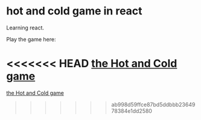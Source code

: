 # hot and cold game in react

Learning react. 

Play the game here:

<<<<<<< HEAD
[the Hot and Cold game](https://aamay001.github.io/react-hot-cold-game/)
=======
[the Hot and Cold game](https://hot-cold-aamay001.netlify.com/)
>>>>>>> ab998d59ffce87bd5ddbbb2364978384e1dd2580
